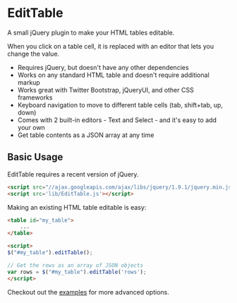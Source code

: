 EditTable
=========

A small jQuery plugin to make your HTML tables editable.

When you click on a table cell, it is replaced with an editor that lets you change the value.

*    Requires jQuery, but doesn't have any other dependencies
*    Works on any standard HTML table and doesn't require additional markup
*    Works great with Twitter Bootstrap, jQueryUI, and other CSS frameworks
*    Keyboard navigation to move to different table cells (tab, shift+tab, up, down)
*    Comes with 2 built-in editors - Text and Select - and it's easy to add your own
*    Get table contents as a JSON array at any time

Basic Usage
--------------

EditTable requires a recent version of jQuery.

```html
<script src="//ajax.googleapis.com/ajax/libs/jquery/1.9.1/jquery.min.js"></script>
<script src='lib/EditTable.js'></script>
```

Making an existing HTML table editable is easy:

```html
<table id="my_table">
    ...
</table>

<script>
$("#my_table").editTable();

// Get the rows as an array of JSON objects
var rows = $("#my_table").editTable('rows');
</script>
```

Checkout out the [examples](http://htmlpreview.github.io/?http://github.com/jdorn/EditTable/blob/master/examples.html) for more advanced options.
